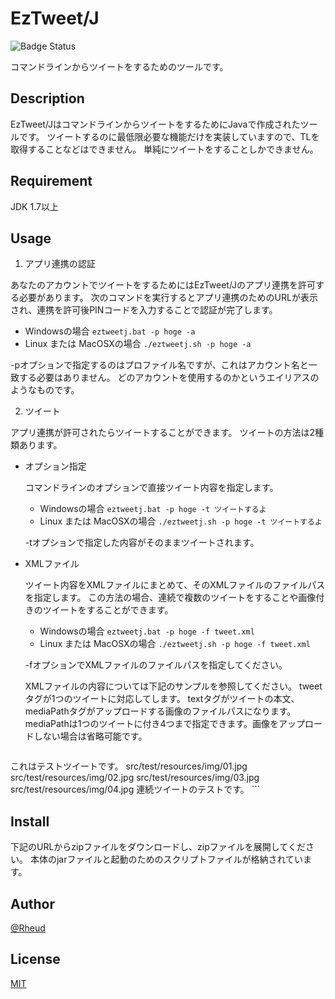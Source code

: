 # EzTweet/J

![Badge Status](https://ci-as-a-service)

コマンドラインからツイートをするためのツールです。

## Description

EzTweet/JはコマンドラインからツイートをするためにJavaで作成されたツールです。
ツイートするのに最低限必要な機能だけを実装していますので、TLを取得することなどはできません。
単純にツイートをすることしかできません。

## Requirement

JDK 1.7以上

## Usage

1. アプリ連携の認証

 あなたのアカウントでツイートをするためにはEzTweet/Jのアプリ連携を許可する必要があります。
 次のコマンドを実行するとアプリ連携のためのURLが表示され、連携を許可後PINコードを入力することで認証が完了します。

 * Windowsの場合 `eztweetj.bat -p hoge -a`
 * Linux または MacOSXの場合 `./eztweetj.sh -p hoge -a`

 -pオプションで指定するのはプロファイル名ですが、これはアカウント名と一致する必要はありません。
 どのアカウントを使用するのかというエイリアスのようなものです。

2. ツイート

 アプリ連携が許可されたらツイートすることができます。
 ツイートの方法は2種類あります。
 
* オプション指定
  
  コマンドラインのオプションで直接ツイート内容を指定します。

  + Windowsの場合 `eztweetj.bat -p hoge -t ツイートするよ`
  + Linux または MacOSXの場合 `./eztweetj.sh -p hoge -t ツイートするよ`

  -tオプションで指定した内容がそのままツイートされます。

* XMLファイル

  ツイート内容をXMLファイルにまとめて、そのXMLファイルのファイルパスを指定します。
  この方法の場合、連続で複数のツイートをすることや画像付きのツイートをすることができます。

  + Windowsの場合 `eztweetj.bat -p hoge -f tweet.xml`
  + Linux または MacOSXの場合 `./eztweetj.sh -p hoge -f tweet.xml`

  -fオプションでXMLファイルのファイルパスを指定してください。

  XMLファイルの内容については下記のサンプルを参照してください。
  tweetタグが1つのツイートに対応してします。
  textタグがツイートの本文、mediaPathタグがアップロードする画像のファイルパスになります。
  mediaPathは1つのツイートに付き4つまで指定できます。画像をアップロードしない場合は省略可能です。
  ```XML
<?xml version="1.0" encoding="UTF-8" standalone="yes"?>
<tweetList xmlns="http://jdno.org/eztweetj/xml">
  <tweet>
    <text>これはテストツイートです。</text>
    <mediaPath>src/test/resources/img/01.jpg</mediaPath>
    <mediaPath>src/test/resources/img/02.jpg</mediaPath>
    <mediaPath>src/test/resources/img/03.jpg</mediaPath>
    <mediaPath>src/test/resources/img/04.jpg</mediaPath>
  </tweet>
  <tweet>
    <text>連続ツイートのテストです。</text>
  </tweet>
</tweetList>
```

## Install

下記のURLからzipファイルをダウンロードし、zipファイルを展開してください。
本体のjarファイルと起動のためのスクリプトファイルが格納されています。


## Author

[@Rheud](https://twitter.com/rheud)

## License

[MIT](https://opensource.org/licenses/mit-license.php)
